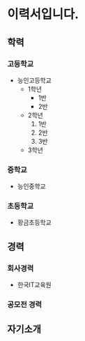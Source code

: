 # 이력서입니다.

##  학력

###  고등학교
 * 능인고등학교
   - 1학년
     - 1반
     - 2반
   - 2학년
     1. 1반
     2. 2반
     3. 3반
   - 3학년
###  중학교
 - 능인중학교

###  초등학교
 - 황금초등학교

##  경력

###  회사경력
 - 한국IT교육원

###  공모전 경력

##  자기소개
